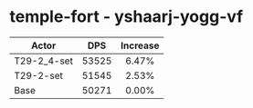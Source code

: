 # temple-fort - yshaarj-yogg-vf
| Actor | DPS | Increase |
|---|:---:|:---:|
|T29-2_4-set|53525|6.47%|
|T29-2-set|51545|2.53%|
|Base|50271|0.00%|
